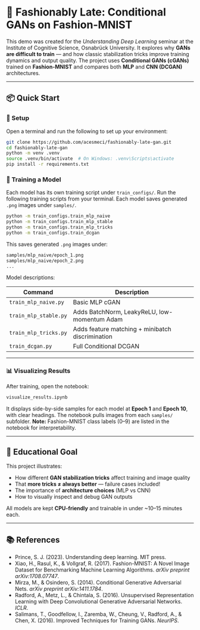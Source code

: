 # 🧵 Fashionably Late: Conditional GANs on Fashion-MNIST

This demo was created for the *Understanding Deep Learning* seminar at the Institute of Cognitive Science, Osnabrück University. It explores why **GANs are difficult to train** — and how classic stabilization tricks improve training dynamics and output quality. The project uses **Conditional GANs (cGANs)** trained on **Fashion-MNIST** and compares both **MLP** and **CNN (DCGAN)** architectures.

---

## 📦 Quick Start

### 🔧 Setup
Open a terminal and run the following to set up your environment:

```bash
git clone https://github.com/acesmeci/fashionably-late-gan.git
cd fashionably-late-gan
python -m venv .venv
source .venv/bin/activate  # On Windows: .venv\Scripts\activate
pip install -r requirements.txt
```

### 🚀 Training a Model

Each model has its own training script under `train_configs/`.
Run the following training scripts from your terminal. Each model saves generated `.png` images under `samples/`.

```bash
python -m train_configs.train_mlp_naive
python -m train_configs.train_mlp_stable
python -m train_configs.train_mlp_tricks
python -m train_configs.train_dcgan
```

This saves generated `.png` images under:

```bash
samples/mlp_naive/epoch_1.png
samples/mlp_naive/epoch_2.png
...
```

Model descriptions:

| Command | Description |
| --- | --- |
| `train_mlp_naive.py` | Basic MLP cGAN |
| `train_mlp_stable.py` | Adds BatchNorm, LeakyReLU, low-momentum Adam |
| `train_mlp_tricks.py` | Adds feature matching + minibatch discrimination |
| `train_dcgan.py` | Full Conditional DCGAN |

---

### 📊 Visualizing Results

After training, open the notebook:

```bash
visualize_results.ipynb
```

It displays side-by-side samples for each model at **Epoch 1** and **Epoch 10**, with clear headings. The notebook pulls images from each `samples/` subfolder.
**Note:** Fashion-MNIST class labels (0–9) are listed in the notebook for interpretability.

---

## 🧠 Educational Goal

This project illustrates:

- How different **GAN stabilization tricks** affect training and image quality
- That **more tricks ≠ always better** — failure cases included!
- The importance of **architecture choices** (MLP vs CNN)
- How to visually inspect and debug GAN outputs

All models are kept **CPU-friendly** and trainable in under ~10–15 minutes each.

---

## 📚 References

- Prince, S. J. (2023). Understanding deep learning. MIT press.
- Xiao, H., Rasul, K., & Vollgraf, R. (2017). Fashion-MNIST: A Novel Image Dataset for Benchmarking Machine Learning Algorithms. *arXiv preprint arXiv:1708.07747*.
- Mirza, M., & Osindero, S. (2014). Conditional Generative Adversarial Nets. *arXiv preprint arXiv:1411.1784*.
- Radford, A., Metz, L., & Chintala, S. (2016). Unsupervised Representation Learning with Deep Convolutional Generative Adversarial Networks. *ICLR*.
- Salimans, T., Goodfellow, I., Zaremba, W., Cheung, V., Radford, A., & Chen, X. (2016). Improved Techniques for Training GANs. *NeurIPS*.
